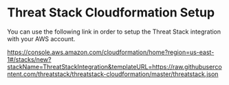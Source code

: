 # Threat Stack Cloudformation Setup

You can use the following link in order to setup
the Threat Stack integration with your AWS account.

https://console.aws.amazon.com/cloudformation/home?region=us-east-1#/stacks/new?stackName=ThreatStackIntegration&templateURL=https://raw.githubusercontent.com/threatstack/threatstack-cloudformation/master/threatstack.json
